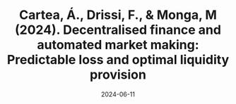 ---
title: "Cartea, Á., Drissi, F., & Monga, M (2024). Decentralised finance and automated market making: Predictable loss and optimal liquidity provision"
collection: workingpapers
permalink: /workingpapers/amm_lp
excerpt: #'This paper is about the number 3. The number 4 is left for future work.'
date: 2024-06-11
venue: 'SIAM Journal on Financial Mathematics.'
paperurl: 'https://papers.ssrn.com/sol3/papers.cfm?abstract_id=4273989'
citation: 'Cartea, Á., Drissi, F., & Monga, M. (2023). Decentralised Finance and Automated Market Making: Predictable Loss and Optimal Liquidity Provision.'
---